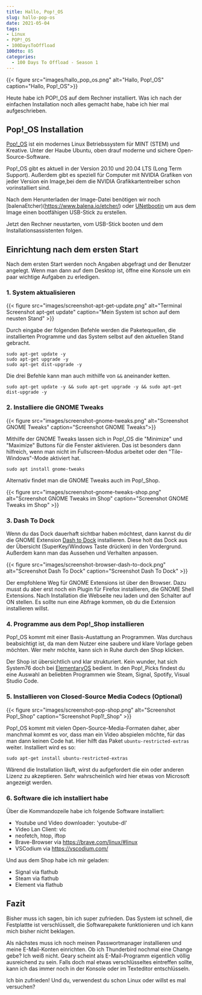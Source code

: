 ```yaml
---
title: Hallo, Pop!_OS
slug: hallo-pop-os
date: 2021-05-04
tags:
- Linux
- POP!_OS
- 100DaysToOffload
100dto: 85
categories:
  - 100 Days To Offload - Season 1
---
```


{{< figure src="images/hallo_pop_os.png" alt="Hallo, Pop!_OS" caption="Hallo, Pop!_OS">}}

Heute habe ich POP!\_OS auf dem Rechner installiert. Was ich nach der einfachen Installation noch alles gemacht habe, habe ich hier mal aufgeschrieben.

## Pop!_OS Installation

[Pop!_OS](https://pop.system76.com/) ist ein modernes Linux Betriebssystem für MINT (STEM) und Kreative. Unter der Haube Ubuntu, oben drauf moderne und sichere Open-Source-Software.

Pop!_OS gibt es aktuell in der Version 20.10 und 20.04 LTS (Long Term Support). Außerdem gibt es speziell für Computer mit NVIDIA Grafiken von jeder Version ein Image,bei dem die NVIDIA Grafikkartentreiber schon vorinstalliert sind.

Nach dem Herunterladen der Image-Datei benötigen wir noch [balenaEtcher)(https://www.balena.io/etcher/) oder [UNetbootin](https://unetbootin.github.io/) um aus dem Image einen bootfähigen USB-Stick zu erstellen.

Jetzt den Rechner neustarten, vom USB-Stick booten und dem Installationsassistenten folgen.

## Einrichtung nach dem ersten Start

Nach dem ersten Start werden noch Angaben abgefragt und der Benutzer angelegt. Wenn man dann auf dem Desktop ist, öffne eine Konsole um ein paar wichtige Aufgaben zu erledigen.

### 1. System aktualisieren

{{< figure src="images/screenshot-apt-get-update.png" alt="Terminal Screenshot  apt-get update" caption="Mein System ist schon auf dem neusten Stand" >}}

Durch eingabe der folgenden Befehle werden die Paketequellen, die installierten Programme und das System selbst auf den aktuellen Stand gebracht.

    sudo apt-get update -y 
    sudo apt-get upgrade -y 
    sudo apt-get dist-upgrade -y

Die drei Befehle kann man auch mithilfe von `&&` aneinander ketten.

    sudo apt-get update -y && sudo apt-get upgrade -y && sudo apt-get dist-upgrade -y

### 2. Installiere die GNOME Tweaks

{{< figure src="images/screenshot-gnome-tweaks.png" alt="Screenshot GNOME Tweaks" caption="Screenshot GNOME Tweaks">}}

Mithilfe der GNOME Tweaks lassen sich in Pop!\_OS die "Minimize" und "Maximize" Buttons für die Fenster aktivieren. Das ist besonders dann hilfreich, wenn man nicht im Fullscreen-Modus arbeitet oder den "Tile-Windows"-Mode aktiviert hat.

    sudo apt install gnome-tweaks

Alternativ findet man die GNOME Tweaks auch im Pop!\_Shop.

{{< figure src="images/screenshot-gnome-tweaks-shop.png" alt="Screenshot GNOME Tweaks im Shop" caption="Screenshot GNOME Tweaks im Shop" >}}

### 3. Dash To Dock

Wenn du das Dock dauerhaft sichtbar haben möchtest, dann kannst du dir die GNOME Extension [Dash to Dock](https://extensions.gnome.org/extension/307/dash-to-dock/) installieren. Diese holt das Dock aus der Übersicht (SuperKey/Windows Taste drücken) in den Vordergrund. Außerdem kann man das Aussehen und Verhalten anpassen.

{{< figure src="images/screenshot-browser-dash-to-dock.png" alt="Screenshot Dash To Dock" caption="Screenshot Dash To Dock" >}}

Der empfohlene Weg für GNOME Extensions ist über den Browser. Dazu musst du aber erst noch ein Plugin für Firefox installieren, die GNOME Shell Extensions. Nach Installation die Webseite neu laden und den Schalter auf ON stellen. Es sollte nun eine Abfrage kommen, ob du die Extension installieren willst.

### 4. Programme aus dem Pop!\_Shop installieren

Pop!\_OS kommt mit einer Basis-Austattung an Programmen. Was durchaus beabsichtigt ist, da man dem Nutzer eine saubere und klare Vorlage geben möchten. Wer mehr möchte, kann sich in Ruhe durch den Shop klicken.

Der Shop ist übersichtlich und klar strukturiert. Kein wunder, hat sich System76 doch bei [ElementaryOS](https://elementary.io/de/) bedient. In den Pop!\_Picks findest du eine Auswahl an beliebten Programmen wie Steam, Signal, Spotify, Visual Studio Code.

### 5. Installieren von Closed-Source Media Codecs (Optional)

{{< figure src="images/screenshot-pop-shop.png" alt="Screenshot Pop!_Shop" caption="Screenshot Pop1!_Shop" >}}

Pop!\_OS kommt mit vielen Open-Source-Media-Formaten daher, aber manchmal kommt es vor, dass man ein Video abspielen möchte, für das man dann keinen Code hat. Hier hilft das Paket `ubuntu-restricted-extras` weiter. Installiert wird es so:

    sudo apt-get install ubuntu-restricted-extras

Wärend die Installation läuft, wirst du aufgefordert die ein oder anderen Lizenz zu akzeptieren. Sehr wahrscheinlich wird hier etwas von Microsoft angezeigt werden.

### 6. Software die ich installiert habe

Über die Kommandozeile habe ich folgende Software installiert:

- Youtube und Video downloader: 'youtube-dl'
- Video Lan Client: vlc
- neofetch, htop, iftop
- Brave-Browser via https://brave.com/linux/#linux
- VSCodium via https://vscodium.com/ 

Und aus dem Shop habe ich mir geladen:

- Signal via flathub
- Steam via flathub
- Element via flathub

## Fazit

Bisher muss ich sagen, bin ich super zufrieden. Das System ist schnell, die Festplattte ist verschlüsselt, die Softwarepakete funktionieren und ich kann mich bisher nicht beklagen.

Als nächstes muss ich noch meinen Passwortmanager installieren und meine E-Mail-Konten einrichten. Ob ich Thunderbird nochmal eine Change gebe? Ich weiß nicht. Geary scheint als E-Mail-Programm eigentlich völlig ausreichend zu sein. Falls doch mal etwas verschlüsseltes eintreffen sollte, kann ich das immer noch in der Konsole oder im Texteditor entschlüsseln.

Ich bin zufrieden! Und du, verwendest du schon Linux oder willst es mal versuchen?
